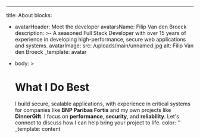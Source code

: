 ---

title: About
blocks:

- avatarHeader: Meet the developer
  avatarsName: Filip Van den Broeck
  description: >-
  A seasoned Full Stack Developer with over 15 years of experience in
  developing high-performance, secure web applications and systems.
  avatarImage:
  src: /uploads/main/unnamed.jpg
  alt: Filip Van den Broeck
  \_template: avatar
- body: >

  # What I Do Best

  I build secure, scalable applications, with experience in critical systems
  for companies like **BNP Paribas Fortis** and my own projects like
  **DinnerGift**. I focus on **performance**, **security**, and
  **reliability**. Let's connect to discuss how I can help bring your
  project to life.
  color: ''
  \_template: content

